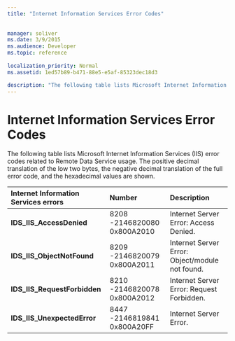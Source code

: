 ```yaml
---
title: "Internet Information Services Error Codes"
 
 
manager: soliver
ms.date: 3/9/2015
ms.audience: Developer
ms.topic: reference
  
localization_priority: Normal
ms.assetid: 1ed57b89-b471-88e5-e5af-85323dec18d3

description: "The following table lists Microsoft Internet Information Services (IIS) error codes related to Remote Data Service usage. The positive decimal translation of the low two bytes, the negative decimal translation of the full error code, and the hexadecimal values are shown."
---
```


# Internet Information Services Error Codes

The following table lists Microsoft Internet Information Services (IIS) error codes related to Remote Data Service usage. The positive decimal translation of the low two bytes, the negative decimal translation of the full error code, and the hexadecimal values are shown.
  
|**Internet Information Services errors**|**Number**|**Description**|
|:-----|:-----|:-----|
|**IDS_IIS_AccessDenied** <br/> |8208          -2146820080          0x800A2010  <br/> |Internet Server Error: Access Denied.  <br/> |
|**IDS_IIS_ObjectNotFound** <br/> |8209          -2146820079          0x800A2011  <br/> |Internet Server Error: Object/module not found.  <br/> |
|**IDS_IIS_RequestForbidden** <br/> |8210          -2146820078          0x800A2012  <br/> |Internet Server Error: Request Forbidden.  <br/> |
|**IDS_IIS_UnexpectedError** <br/> |8447          -2146819841          0x800A20FF  <br/> |Internet Server Error.  <br/> |
   

